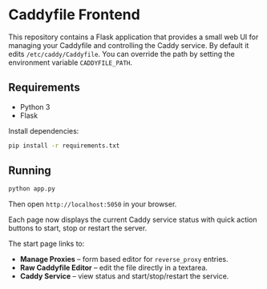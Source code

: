 # Caddyfile Frontend

This repository contains a Flask application that provides a small web UI for managing your Caddyfile and controlling the Caddy service. By default it edits `/etc/caddy/Caddyfile`. You can override the path by setting the environment variable `CADDYFILE_PATH`.


## Requirements

- Python 3
- Flask

Install dependencies:

```bash
pip install -r requirements.txt
```

## Running

```bash
python app.py
```


Then open `http://localhost:5050` in your browser.

Each page now displays the current Caddy service status with quick action buttons
to start, stop or restart the server.

The start page links to:

- **Manage Proxies** – form based editor for `reverse_proxy` entries.
- **Raw Caddyfile Editor** – edit the file directly in a textarea.
- **Caddy Service** – view status and start/stop/restart the service.

